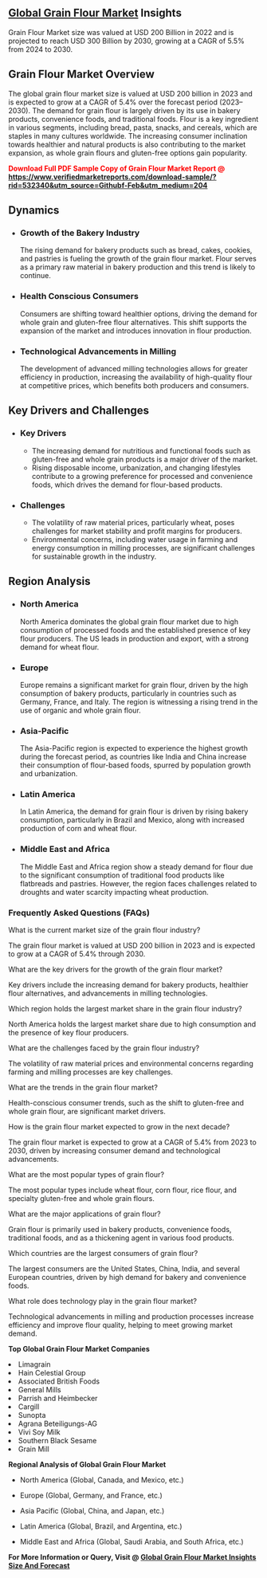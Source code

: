 <h2><a href="https://www.verifiedmarketreports.com/download-sample/?rid=532340&amp;utm_source=Githubf&amp;utm_medium=204" target="_blank">Global Grain Flour Market</a> Insights</h2><p>Grain Flour Market size was valued at USD 200 Billion in 2022 and is projected to reach USD 300 Billion by 2030, growing at a CAGR of 5.5% from 2024 to 2030.</p><p> <!DOCTYPE html> <html lang="en"> <head> <meta charset="UTF-8"> <meta name="viewport" content="width=device-width, initial-scale=1.0"> <meta name="description" content="Grain Flour Market Size, Market Value, and Industry Outlook including Dynamics, Key Drivers, Challenges, and Regional Analysis"> <title>Grain Flour Market Size and Market Overview</title> </head> <body> <h2>Grain Flour Market Overview</h2> <p>The global grain flour market size is valued at USD 200 billion in 2023 and is expected to grow at a CAGR of 5.4% over the forecast period (2023–2030). The demand for grain flour is largely driven by its use in bakery products, convenience foods, and traditional foods. Flour is a key ingredient in various segments, including bread, pasta, snacks, and cereals, which are staples in many cultures worldwide. The increasing consumer inclination towards healthier and natural products is also contributing to the market expansion, as whole grain flours and gluten-free options gain popularity.</p> <p><strong><p><span class=""><span style="color: #ff0000;"><strong>Download Full PDF Sample Copy of Grain Flour Market Report</strong> @ </span><a href="https://www.verifiedmarketreports.com/download-sample/?rid=532340&amp;utm_source=Githubf-Feb&amp;utm_medium=204" target="_blank">https://www.verifiedmarketreports.com/download-sample/?rid=532340&amp;utm_source=Githubf-Feb&amp;utm_medium=204</a></span></p></strong></p> <h2>Dynamics</h2> <ul> <li><h3>Growth of the Bakery Industry</h3> The rising demand for bakery products such as bread, cakes, cookies, and pastries is fueling the growth of the grain flour market. Flour serves as a primary raw material in bakery production and this trend is likely to continue.</li> <li><h3>Health Conscious Consumers</h3> Consumers are shifting toward healthier options, driving the demand for whole grain and gluten-free flour alternatives. This shift supports the expansion of the market and introduces innovation in flour production.</li> <li><h3>Technological Advancements in Milling</h3> The development of advanced milling technologies allows for greater efficiency in production, increasing the availability of high-quality flour at competitive prices, which benefits both producers and consumers.</li> </ul> <h2>Key Drivers and Challenges</h2> <ul> <li><h3>Key Drivers</h3> <ul> <li>The increasing demand for nutritious and functional foods such as gluten-free and whole grain products is a major driver of the market.</li> <li>Rising disposable income, urbanization, and changing lifestyles contribute to a growing preference for processed and convenience foods, which drives the demand for flour-based products.</li> </ul> </li> <li><h3>Challenges</h3> <ul> <li>The volatility of raw material prices, particularly wheat, poses challenges for market stability and profit margins for producers.</li> <li>Environmental concerns, including water usage in farming and energy consumption in milling processes, are significant challenges for sustainable growth in the industry.</li> </ul> </li> </ul> <h2>Region Analysis</h2> <ul> <li><h3>North America</h3> North America dominates the global grain flour market due to high consumption of processed foods and the established presence of key flour producers. The US leads in production and export, with a strong demand for wheat flour.</li> <li><h3>Europe</h3> Europe remains a significant market for grain flour, driven by the high consumption of bakery products, particularly in countries such as Germany, France, and Italy. The region is witnessing a rising trend in the use of organic and whole grain flour.</li> <li><h3>Asia-Pacific</h3> The Asia-Pacific region is expected to experience the highest growth during the forecast period, as countries like India and China increase their consumption of flour-based foods, spurred by population growth and urbanization.</li> <li><h3>Latin America</h3> In Latin America, the demand for grain flour is driven by rising bakery consumption, particularly in Brazil and Mexico, along with increased production of corn and wheat flour.</li> <li><h3>Middle East and Africa</h3> The Middle East and Africa region show a steady demand for flour due to the significant consumption of traditional food products like flatbreads and pastries. However, the region faces challenges related to droughts and water scarcity impacting wheat production.</li> </ul> <h3>Frequently Asked Questions (FAQs)</h3> <p>What is the current market size of the grain flour industry?</p> <p>The grain flour market is valued at USD 200 billion in 2023 and is expected to grow at a CAGR of 5.4% through 2030.</p> <p>What are the key drivers for the growth of the grain flour market?</p> <p>Key drivers include the increasing demand for bakery products, healthier flour alternatives, and advancements in milling technologies.</p> <p>Which region holds the largest market share in the grain flour industry?</p> <p>North America holds the largest market share due to high consumption and the presence of key flour producers.</p> <p>What are the challenges faced by the grain flour industry?</p> <p>The volatility of raw material prices and environmental concerns regarding farming and milling processes are key challenges.</p> <p>What are the trends in the grain flour market?</p> <p>Health-conscious consumer trends, such as the shift to gluten-free and whole grain flour, are significant market drivers.</p> <p>How is the grain flour market expected to grow in the next decade?</p> <p>The grain flour market is expected to grow at a CAGR of 5.4% from 2023 to 2030, driven by increasing consumer demand and technological advancements.</p> <p>What are the most popular types of grain flour?</p> <p>The most popular types include wheat flour, corn flour, rice flour, and specialty gluten-free and whole grain flours.</p> <p>What are the major applications of grain flour?</p> <p>Grain flour is primarily used in bakery products, convenience foods, traditional foods, and as a thickening agent in various food products.</p> <p>Which countries are the largest consumers of grain flour?</p> <p>The largest consumers are the United States, China, India, and several European countries, driven by high demand for bakery and convenience foods.</p> <p>What role does technology play in the grain flour market?</p> <p>Technological advancements in milling and production processes increase efficiency and improve flour quality, helping to meet growing market demand.</p> </body> </html> </p><p><strong>Top Global Grain Flour Market Companies</strong></p><div data-test-id=""><p><li>Limagrain</li><li> Hain Celestial Group</li><li> Associated British Foods</li><li> General Mills</li><li> Parrish and Heimbecker</li><li> Cargill</li><li> Sunopta</li><li> Agrana Beteiligungs-AG</li><li> Vivi Soy Milk</li><li> Southern Black Sesame</li><li> Grain Mill</li></p><div><strong>Regional Analysis of&nbsp;Global Grain Flour Market</strong></div><ul><li dir="ltr"><p dir="ltr">North America&nbsp;(Global, Canada, and Mexico, etc.)</p></li><li dir="ltr"><p dir="ltr">Europe (Global, Germany, and France, etc.)</p></li><li dir="ltr"><p dir="ltr">Asia Pacific&nbsp;(Global, China, and Japan, etc.)</p></li><li dir="ltr"><p dir="ltr">Latin America&nbsp;(Global, Brazil, and Argentina, etc.)</p></li><li dir="ltr">Middle East and Africa&nbsp;(Global, Saudi Arabia, and South Africa, etc.)</li></ul><p><strong>For More Information or Query, Visit @&nbsp;</strong><strong><a href="https://www.verifiedmarketreports.com/product/grain-flour-market/?utm_source=Githubf&amp;utm_medium=204" target="_blank">Global Grain Flour Market Insights Size And Forecast</a></strong></p></div>
